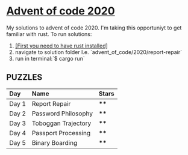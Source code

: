 # [Advent of code 2020](https://adventofcode.com)
My solutions to advent of code 2020.
I'm taking this opportuniyt to get familiar with rust.
To run solutions:
<ol>
<li><a href="https://www.rust-lang.org/learn/get-started">[First you need to have rust installed]</a></li>
<li>navigate to solution folder I.e. `advent_of_code/2020/report-repair`</li>
<li>run in terminal:`$ cargo run`</li>
</ol>

## PUZZLES
<table>
  <tr style="font-weight: bold;">
    <td>Day</td>
    <td>Name</td>
    <td>Stars</td>
  </tr>
  <tbody>
    <tr>
      <td>Day 1</td>  
      <td>Report Repair</td>  
      <td><b>**</b></td>  
    </tr>
    <tr>
      <td>Day 2</td>  
      <td>Password Philosophy</td>  
      <td><b>**</b></td>
    </tr>
    <tr>
      <td>Day 3</td>  
      <td>Toboggan Trajectory</td>  
      <td><b>**</b></td>
    </tr>
    <tr>
      <td>Day 4</td>  
      <td>Passport Processing</td>  
      <td><b>**</b></td>
    </tr>
    <tr>
      <td>Day 5</td>  
      <td>Binary Boarding</td>  
      <td><b>**</b></td>
    </tr>
  </tbody>
</table>
